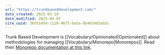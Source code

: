 ```yaml
---
url: "https://trunkbaseddevelopment.com/"
date_created: 2025-03-19
date_modified: 2025-04-07
site_uuid: 36fd1454-1120-46f5-be5a-9b4d3402eb5c
---
```


Trunk Based Development is [[Vocabulary/Opinionated|Opinionated]] about methodologies for managing [[Vocabulary/Monorepo|Monorepos]].  Read their [Monorepo documentation at this link](https://trunkbaseddevelopment.com/monorepos/).